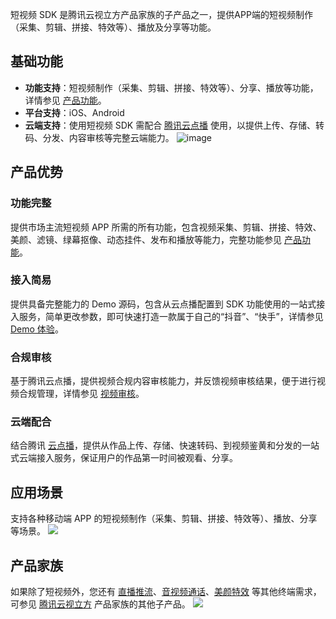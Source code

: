 短视频 SDK 是腾讯云视立方产品家族的子产品之一，提供APP端的短视频制作（采集、剪辑、拼接、特效等）、播放及分享等功能。
## 基础功能
- **功能支持**：短视频制作（采集、剪辑、拼接、特效等）、分享、播放等功能，详情参见 [产品功能](https://cloud.tencent.com/document/product/584/72408)。
- **平台支持**：iOS、Android
- **云端支持**：使用短视频 SDK 需配合 [腾讯云点播](https://cloud.tencent.com/product/vod)  使用，以提供上传、存储、转码、分发、内容审核等完整云端能力。
![image](https://user-images.githubusercontent.com/88317062/182560532-c82d3ff6-fdfa-4891-bbac-136ab0503453.png)


## 产品优势
### 功能完整
提供市场主流短视频 APP 所需的所有功能，包含视频采集、剪辑、拼接、特效、美颜、滤镜、绿幕抠像、动态挂件、发布和播放等能力，完整功能参见 [产品功能](https://cloud.tencent.com/document/product/584/72408)。

### 接入简易
提供具备完整能力的 Demo 源码，包含从云点播配置到 SDK 功能使用的一站式接入服务，简单更改参数，即可快速打造一款属于自己的“抖音”、“快手”，详情参见 [Demo 体验](https://cloud.tencent.com/document/product/584/9457)。

### 合规审核
基于腾讯云点播，提供视频合规内容审核能力，并反馈视频审核结果，便于进行视频合规管理，详情参见 [视频审核](https://cloud.tencent.com/document/product/584/15536)。

### 云端配合
结合腾讯 [云点播](https://cloud.tencent.com/product/vod)，提供从作品上传、存储、快速转码、到视频鉴黄和分发的一站式云端接入服务，保证用户的作品第一时间被观看、分享。

## 应用场景
支持各种移动端 APP 的短视频制作（采集、剪辑、拼接、特效等）、播放、分享等场景。
![](https://qcloudimg.tencent-cloud.cn/raw/ddf646f1eeedaa0e0125d93d8683da8f.jpg)

## 产品家族
如果除了短视频外，您还有 [直播推流](https://cloud.tencent.com/document/product/454/7873)、[音视频通话](https://cloud.tencent.com/document/product/647/32689)、[美颜特效](https://cloud.tencent.com/document/product/616) 等其他终端需求，可参见 [腾讯云视立方](https://cloud.tencent.com/document/product/1449/56978) 产品家族的其他子产品。
![](https://qcloudimg.tencent-cloud.cn/raw/fb9148de43ab9f833a69d88d9e958d35.jpg)

